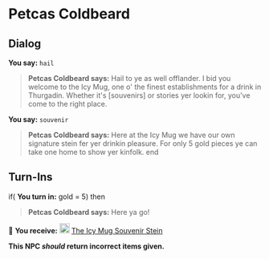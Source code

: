# Petcas Coldbeard


## Dialog

**You say:** `hail`



>**Petcas Coldbeard says:** Hail to ye as well offlander. I bid you welcome to the Icy Mug, one o' the finest establishments for a drink in Thurgadin. Whether it's [souvenirs] or stories yer lookin for, you've come to the right place.

**You say:** `souvenir`



>**Petcas Coldbeard says:** Here at the Icy Mug we have our own signature stein fer yer drinkin pleasure. For only 5 gold pieces ye can take one home to show yer kinfolk.
end



## Turn-Ins





if( **You turn in:** gold = 5) then


>**Petcas Coldbeard says:** Here ya go!


 &#127873; **You receive:**  <img style="background:url(/static/icons/blank_slot.gif);width:20px;height:20px;" src="/static/icons/item_709.png" alt="" /> <a
                                href="/item/30145" data-url="30145" class="tooltip-link link">The Icy Mug Souvenir Stein</a> 

 

**This NPC *should* return incorrect items given.**
